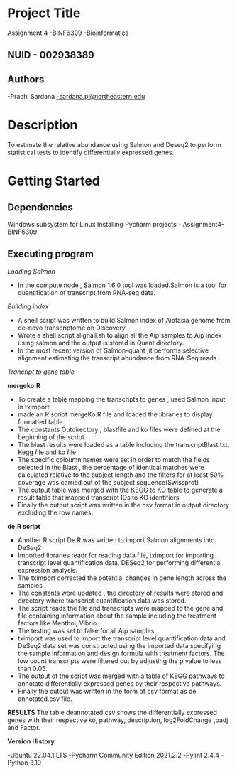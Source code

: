 # Project Title
Assignment 4 -BINF6309 -Bioinformatics

## NUID - 002938389

## Authors
-Prachi Sardana
-sardana.p@northeastern.edu

# Description
To estimate the relative abundance using Salmon and Deseq2 to perform statistical tests to identify differentially expressed genes.

# Getting Started
## Dependencies
Windows subsystem for Linux
Installing
Pycharm projects - Assignment4- BINF6309

## Executing program

*Loading Salmon*
- In the compute node , Salmon 1.6.0 tool was loaded.Salmon is a tool for quantification of transcript from RNA-seq data.

*Building index*
- A shell script was written to build Salmon index of Aiptasia genome from de-novo transcriptome on Discovery.
- Wrote a shell script alignall.sh to align all the Aip samples to Aip index using salmon and the output is stored in Quant directory.
- In the most recent version of Salmon-quant ,it performs selective alignment estimating the transcript abundance from RNA-Seq reads. 

*Trancript to gene table*

**mergeko.R**
- To create a table mapping the transcripts to genes , used Salmon input in tximport.
- made an R script mergeKo.R file and loaded the libraries to display formatted table.
- The constants Outdirectory , blastfile and ko files were defined at the beginning of the script. 
- The blast results were loaded as a table including the transcriptBlast.txt, Kegg file and ko file.
- The specific coloumn names were set in order to match the fields selected in the Blast , the percentage of identical matches were calculated relative to the subject length and the filters for at least 50% coverage was carried out of the subject sequence(Swissprot)
- The output table was merged with the KEGG to KO table to generate a result table that mapped transcript IDs to KO identifiers.
- Finally the output script was written in the csv format in output directory excluding the row names.

**de.R script** 
- Another R script De.R was written to import Salmon alignments into DeSeq2 
- Imported libraries readr for reading data file, tximport for importing transcript level quantification data, DESeq2 for performing differential expression analysis.
- The tximport corrected the potential changes in gene length across the samples 
- The constants were updated , the directory of results were stored and directory where transcript quantification data was stored.
- The script reads the file and transcripts were mapped to the gene and file containing information about the sample including the treatment factors like Menthol, Vibrio.
- The testing was set to false for all Aip samples.
- tximport was used to import the transcript level quantification data and DeSeq2 data set was constructed using the imported data specifying the sample information and design formula with treatment factors. The low count transcripts were filtered out by adjusting the p value to less than 0.05. 
- The output of the script was merged with a table of KEGG pathways to annotate differentially expressed genes by their respective pathways.
- Finally the output was written in the form of csv format as de annotated.csv file.

**RESULTS**
The table deannotated.csv shows the differentially expressed genes with their respective ko,	pathway,	description, log2FoldChange	,padj and Factor.

**Version History**

-Ubuntu 22.04.1 LTS
-Pycharm Community Edition 2021.2.2
-Pylint 2.4.4
-Python 3.10
